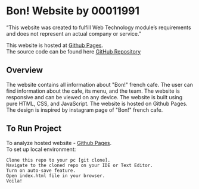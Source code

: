 # Bon! Website by 00011991

“This website was created to fulfill Web Technology module’s requirements and does not represent an actual company or service.”

This website is hosted at [Github Pages](https://osiyosultonmurodova.github.io/webtech/). <br>
The source code can be found here [GitHub Repository](https://github.com/OsiyoSultonmurodova/webtech)

## Overview

The website contains all information about "Bon!" french cafe. The user can find information about the cafe, its menu, and the team. The website is responsive and can be viewed on any device. The website is built using pure HTML, CSS, and JavaScript. The website is hosted on Github Pages. The design is inspired by instagram page of "Bon!" french cafe.

## To Run Project

To analyze hosted website - [Github Pages](https://osiyosultonmurodova.github.io/webtech/).  
To set up local environment:

    Clone this repo to your pc [git clone].
    Navigate to the cloned repo on your IDE or Text Editor.
    Turn on auto-save feature.
    Open index.html file in your browser.
    Voila!
